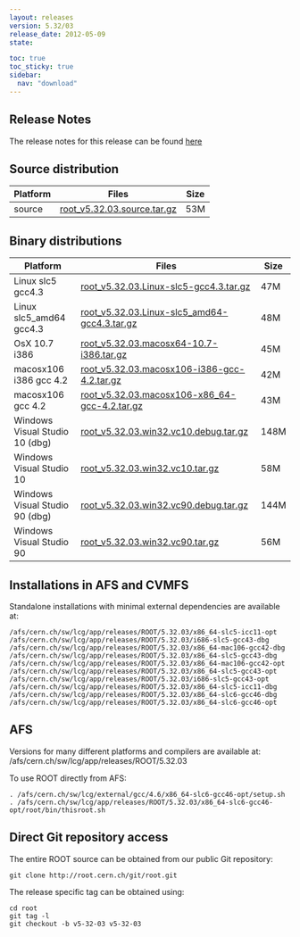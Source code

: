 ```yaml
---
layout: releases
version: 5.32/03
release_date: 2012-05-09
state:

toc: true
toc_sticky: true
sidebar:
  nav: "download"
---
```



## Release Notes

The release notes for this release can be found [here](https://root.cern.ch/root/html532/notes/release-notes.html#patch-releases)

## Source distribution

| Platform       | Files | Size |
|-----------|-------|-----|
| source | [root_v5.32.03.source.tar.gz](https://root.cern.ch/download/root_v5.32.03.source.tar.gz) |  53M |


## Binary distributions

| Platform       | Files | Size |
|-----------|-------|-----|
| Linux slc5 gcc4.3 | [root_v5.32.03.Linux-slc5-gcc4.3.tar.gz](https://root.cern.ch/download/root_v5.32.03.Linux-slc5-gcc4.3.tar.gz) |  47M |
| Linux slc5_amd64 gcc4.3 | [root_v5.32.03.Linux-slc5_amd64-gcc4.3.tar.gz](https://root.cern.ch/download/root_v5.32.03.Linux-slc5_amd64-gcc4.3.tar.gz) |  48M |
| OsX 10.7 i386 | [root_v5.32.03.macosx64-10.7-i386.tar.gz](https://root.cern.ch/download/root_v5.32.03.macosx64-10.7-i386.tar.gz) |  45M |
| macosx106 i386 gcc 4.2 | [root_v5.32.03.macosx106-i386-gcc-4.2.tar.gz](https://root.cern.ch/download/root_v5.32.03.macosx106-i386-gcc-4.2.tar.gz) |  42M |
| macosx106 gcc 4.2 | [root_v5.32.03.macosx106-x86_64-gcc-4.2.tar.gz](https://root.cern.ch/download/root_v5.32.03.macosx106-x86_64-gcc-4.2.tar.gz) |  43M |
| Windows Visual Studio 10 (dbg) | [root_v5.32.03.win32.vc10.debug.tar.gz](https://root.cern.ch/download/root_v5.32.03.win32.vc10.debug.tar.gz) | 148M |
| Windows Visual Studio 10 | [root_v5.32.03.win32.vc10.tar.gz](https://root.cern.ch/download/root_v5.32.03.win32.vc10.tar.gz) |  58M |
| Windows Visual Studio 90 (dbg) | [root_v5.32.03.win32.vc90.debug.tar.gz](https://root.cern.ch/download/root_v5.32.03.win32.vc90.debug.tar.gz) | 144M |
| Windows Visual Studio 90 | [root_v5.32.03.win32.vc90.tar.gz](https://root.cern.ch/download/root_v5.32.03.win32.vc90.tar.gz) |  56M |



## Installations in AFS and CVMFS
Standalone installations with minimal external dependencies are available at:
~~~
/afs/cern.ch/sw/lcg/app/releases/ROOT/5.32.03/x86_64-slc5-icc11-opt
/afs/cern.ch/sw/lcg/app/releases/ROOT/5.32.03/i686-slc5-gcc43-dbg
/afs/cern.ch/sw/lcg/app/releases/ROOT/5.32.03/x86_64-mac106-gcc42-dbg
/afs/cern.ch/sw/lcg/app/releases/ROOT/5.32.03/x86_64-slc5-gcc43-dbg
/afs/cern.ch/sw/lcg/app/releases/ROOT/5.32.03/x86_64-mac106-gcc42-opt
/afs/cern.ch/sw/lcg/app/releases/ROOT/5.32.03/x86_64-slc5-gcc43-opt
/afs/cern.ch/sw/lcg/app/releases/ROOT/5.32.03/i686-slc5-gcc43-opt
/afs/cern.ch/sw/lcg/app/releases/ROOT/5.32.03/x86_64-slc5-icc11-dbg
/afs/cern.ch/sw/lcg/app/releases/ROOT/5.32.03/x86_64-slc6-gcc46-dbg
/afs/cern.ch/sw/lcg/app/releases/ROOT/5.32.03/x86_64-slc6-gcc46-opt
~~~

## AFS
Versions for many different platforms and compilers are available at:
/afs/cern.ch/sw/lcg/app/releases/ROOT/5.32.03

To use ROOT directly from AFS:
~~~
. /afs/cern.ch/sw/lcg/external/gcc/4.6/x86_64-slc6-gcc46-opt/setup.sh
. /afs/cern.ch/sw/lcg/app/releases/ROOT/5.32.03/x86_64-slc6-gcc46-opt/root/bin/thisroot.sh
~~~

## Direct Git repository access
The entire ROOT source can be obtained from our public Git repository:

~~~
git clone http://root.cern.ch/git/root.git
~~~
The release specific tag can be obtained using:
~~~
cd root
git tag -l
git checkout -b v5-32-03 v5-32-03
~~~

